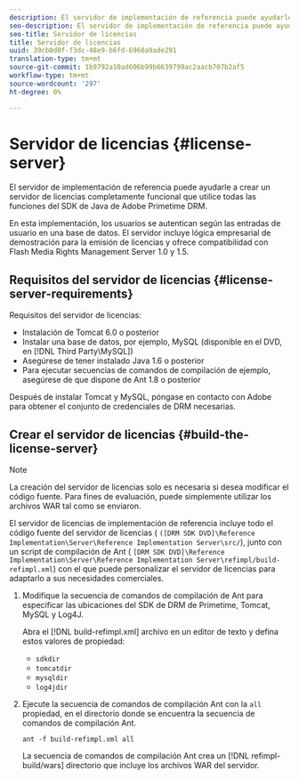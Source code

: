 ```yaml
---
description: El servidor de implementación de referencia puede ayudarle a crear un servidor de licencias completamente funcional que utilice todas las funciones del SDK de Java de Adobe Primetime DRM.
seo-description: El servidor de implementación de referencia puede ayudarle a crear un servidor de licencias completamente funcional que utilice todas las funciones del SDK de Java de Adobe Primetime DRM.
seo-title: Servidor de licencias
title: Servidor de licencias
uuid: 39cb0d0f-f3dc-48e9-b6fd-6960a9ade291
translation-type: tm+mt
source-git-commit: 1b9792a10ad606b99b6639799ac2aacb707b2af5
workflow-type: tm+mt
source-wordcount: '297'
ht-degree: 0%

---
```



# Servidor de licencias {#license-server}

El servidor de implementación de referencia puede ayudarle a crear un servidor de licencias completamente funcional que utilice todas las funciones del SDK de Java de Adobe Primetime DRM.

En esta implementación, los usuarios se autentican según las entradas de usuario en una base de datos. El servidor incluye lógica empresarial de demostración para la emisión de licencias y ofrece compatibilidad con Flash Media Rights Management Server 1.0 y 1.5.

## Requisitos del servidor de licencias {#license-server-requirements}

Requisitos del servidor de licencias:

* Instalación de Tomcat 6.0 o posterior
* Instalar una base de datos, por ejemplo, MySQL (disponible en el DVD, en [!DNL Third Party\MySQL])
* Asegúrese de tener instalado Java 1.6 o posterior
* Para ejecutar secuencias de comandos de compilación de ejemplo, asegúrese de que dispone de Ant 1.8 o posterior

Después de instalar Tomcat y MySQL, póngase en contacto con Adobe para obtener el conjunto de credenciales de DRM necesarias.

## Crear el servidor de licencias {#build-the-license-server}

>[!NOTE]
>
>La creación del servidor de licencias solo es necesaria si desea modificar el código fuente. Para fines de evaluación, puede simplemente utilizar los archivos WAR tal como se enviaron.

El servidor de licencias de implementación de referencia incluye todo el código fuente del servidor de licencias ( `([DRM SDK DVD]\Reference Implementation\Server\Reference Implementation Server\src/`), junto con un script de compilación de Ant ( `[DRM SDK DVD]\Reference Implementation\Server\Reference Implementation Server\refimpl/build-refimpl.xml`) con el que puede personalizar el servidor de licencias para adaptarlo a sus necesidades comerciales.

1. Modifique la secuencia de comandos de compilación de Ant para especificar las ubicaciones del SDK de DRM de Primetime, Tomcat, MySQL y Log4J.

   Abra el [!DNL build-refimpl.xml] archivo en un editor de texto y defina estos valores de propiedad:

   * `sdkdir`
   * `tomcatdir`
   * `mysqldir`
   * `log4jdir`

1. Ejecute la secuencia de comandos de compilación Ant con la `all` propiedad, en el directorio donde se encuentra la secuencia de comandos de compilación Ant.

   ```
   ant -f build-refimpl.xml all
   ```

   La secuencia de comandos de compilación Ant crea un [!DNL refimpl-build/wars] directorio que incluye los archivos WAR del servidor.
